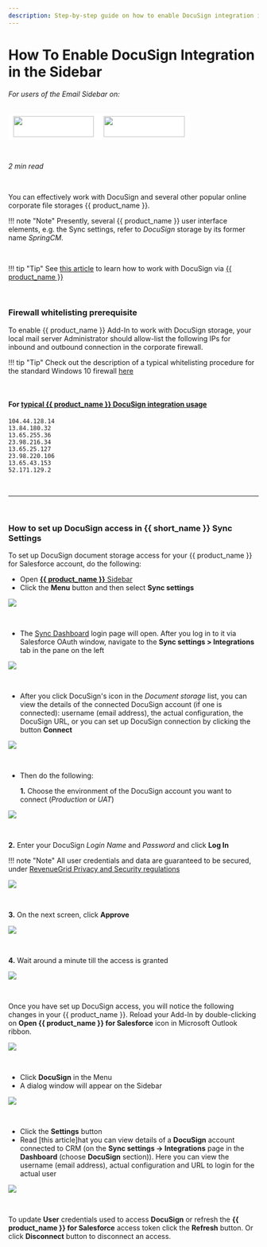 ```yaml
---
description: Step-by-step guide on how to enable DocuSign integration in the RG Email Sidebar
---
```

# How To Enable DocuSign Integration in the Sidebar  
  

<i>For users of the Email Sidebar on:</i><br><br>
<div class="container" style="display: inline-block; height: 42px; width: 162px; padding: 5px 10px; background-color: #fff;"><img src="https://revenuegrid.com/revenue-inbox/wp-content/uploads/Exchange1.svg" style="height: 100%; object-fit: contain; vertical-align: middle;"></div><div class="container" style="display: inline-block; height: 42px; width: 163px; padding: 5px 10px; background-color: #fff;"><img src="https://revenuegrid.com/revenue-inbox/wp-content/uploads/Office365.svg" style="height: 100%; object-fit: contain; vertical-align: middle;"></div>

&nbsp;

*2 min read*  

<!-- ShareThis BEGIN --> 
<div class="addthis_inline_share_toolbox"></div>
<!-- End ShareThis --> 

&nbsp;

You can effectively work with DocuSign and several other popular online corporate file storages {{ product_name }}.

!!! note "Note"
    Presently, several {{ product_name }} user interface elements, e.g. the Sync settings, refer to *DocuSign* storage by its former name *SpringCM*.

&nbsp;

!!! tip "Tip"
    See [this article](../How-to-work-with-DocuSign-Document-Storage-via-the-Sidebar/) to learn how to work with DocuSign via [{{ product_name }}](../Introduction/)

&nbsp;


### Firewall whitelisting prerequisite

To enable {{ product_name }} Add-In to work with DocuSign storage, your local mail server Administrator should allow-list the following IPs for inbound and outbound connection in the corporate firewall.

!!! tip "Tip"
    Check out the description of a typical whitelisting procedure for the standard Windows 10 firewall [here](https://www.howtogeek.com/112564/how-to-create-advanced-firewall-rules-in-the-windows-firewall/)

&nbsp;

#### For [typical {{ product_name }} DocuSign integration usage](../How-to-work-with-DocuSign-Document-Storage-via-the-Sidebar/)

```
104.44.128.14
13.84.180.32
13.65.255.36
23.98.216.34
13.65.25.127
23.98.220.106
13.65.43.153
52.171.129.2

```

&nbsp;


* * *

&nbsp;

### How to set up DocuSign access in {{ short_name }} Sync Settings



To set up DocuSign document storage access for your {{ product_name }} for Salesforce account, do the following:

*   Open [**{{ product_name }}** Sidebar](../Introduction/)
*   Click the **Menu** button and then select **Sync settings**

![](../assets/images/d33v4339jhl8k0cloudfrontnet/docs/assets/57398d2e903360669faf1f0a/images/5be0608b04286356f0a56fbb.png)

&nbsp;

*   The [Sync Dashboard](../Configuring-Activities-Synchronization-Settings/) login page will open. After you log in to it via Salesforce OAuth window, navigate to the **Sync settings > Integrations** tab in the pane on the left

<p><img src="../../assets/images/d33v4339jhl8k0cloudfrontnet/docs/assets/57398d2e903360669faf1f0a/images/5ae1c4002c7d3a5063b4e64b.png" class="minimized">
</p>

&nbsp;


*   After you click DocuSign's icon in the *Document storage* list, you can view the details of the connected DocuSign account (if one is connected): username (email address), the actual configuration, the DocuSign URL, or you can set up DocuSign connection by clicking the button **Connect**

![](../assets/images/d33v4339jhl8k0cloudfrontnet/docs/assets/57398d2e903360669faf1f0a/images/5ae1c4572c7d3a5063b4e651.png)

&nbsp;


*   Then do the following:

    **1\.** Choose the environment of the DocuSign account you want to connect (*Production* or *UAT*)

![](../assets/images/d33v4339jhl8k0cloudfrontnet/docs/assets/57398d2e903360669faf1f0a/images/5ae1c47c2c7d3a5063b4e653.png)

&nbsp;

**2\.** Enter your DocuSign *Login Name* and *Password* and click **Log In**

!!! note "Note"
    All user credentials and data are guaranteed to be secured, under [RevenueGrid Privacy and Security regulations](../Privacy-and-Security/)

![](../assets/images/d33v4339jhl8k0cloudfrontnet/docs/assets/57398d2e903360669faf1f0a/images/5ae1c4912c7d3a5063b4e655.png)

&nbsp;

**3\.** On the next screen, click **Approve**

![](../assets/images/d33v4339jhl8k0cloudfrontnet/docs/assets/57398d2e903360669faf1f0a/images/5ae1c4a22c7d3a5063b4e657.png)

&nbsp;

**4\.** Wait around a minute till the access is granted

![](../assets/images/d33v4339jhl8k0cloudfrontnet/docs/assets/57398d2e903360669faf1f0a/images/5ae1c4b32c7d3a5063b4e658.png)

&nbsp;

Once you have set up DocuSign access, you will notice the following changes in your {{ product_name }}. Reload your Add-In by double-clicking on **Open {{ product_name }} for Salesforce** icon in Microsoft Outlook ribbon.

<p><img src="../../assets/images/d33v4339jhl8k0cloudfrontnet/docs/assets/57398d2e903360669faf1f0a/images/5be0611d04286356f0a56fbc.png" class="minimized">
</p>

&nbsp;


*   Click **DocuSign** in the Menu
*   A dialog window will appear on the Sidebar

![](../assets/images/d33v4339jhl8k0cloudfrontnet/docs/assets/57398d2e903360669faf1f0a/images/5ae31bb72c7d3a3f981f046e.png)

&nbsp;


*   Click the **Settings** button
*   Read [this article]hat you can view details of a **DocuSign** account connected to CRM (on the **Sync settings → Integrations** page in the **Dashboard** (choose **DocuSign** section)). Here you can view the username (email address), actual configuration and URL to login for the actual user

![](../assets/images/d33v4339jhl8k0cloudfrontnet/docs/assets/57398d2e903360669faf1f0a/images/5ae1c4dd2c7d3a5063b4e65c.png)

&nbsp;

To update **User** credentials used to access **DocuSign** or refresh the **{{ product_name }} for Salesforce** access token click the **Refresh** button. Or click **Disconnect** button to disconnect an access.



&#160;
 &#160;



